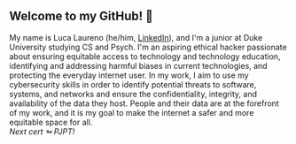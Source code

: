 ## Welcome to my GitHub! 👋
My name is Luca Laureno (he/him, [LinkedIn](https://www.linkedin.com/in/nicole-laureno-9a033a257/)), and I'm a junior at Duke University studying CS and Psych. I'm an aspiring ethical hacker passionate about ensuring equitable access to technology and technology education, identifying and addressing harmful biases in current technologies, and protecting the everyday internet user. In my work, I aim to use my cybersecurity skills in order to identify potential threats to software, systems, and networks and ensure the confidentiality, integrity, and availability of the data they host. People and their data are at the forefront of my work, and it is my goal to make the internet a safer and more equitable space for all.  
*Next cert ↬ PJPT!*
